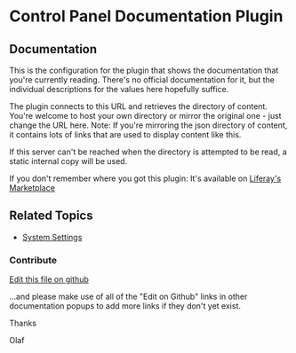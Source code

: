 # Control Panel Documentation Plugin

## Documentation

This is the configuration for the plugin that shows the documentation that you're currently reading. There's no official documentation for it, but the individual descriptions for the values here hopefully suffice.

The plugin connects to this URL and retrieves the directory of content. You're welcome to host your own directory or mirror the original one - just change the URL here. Note: If you're mirroring the json directory of content, it contains lots of links that are used to display content like this.

If this server can't be reached when the directory is attempted to be read, a static internal copy will be used.

If you don't remember where you got this plugin: It's available on [Liferay's Marketplace](https://web.liferay.com/marketplace/-/mp/application/170064253)

## Related Topics

* [System Settings](https://learn.liferay.com/dxp/7.x/en/system-administration/system-settings/system-settings.html)

### Contribute

[Edit this file on github](https://github.com/olafk/controlpanel-documentation-docs/blob/master/md/73en/com_liferay_configuration_admin_web_portlet_SystemSettingsPortlet/de.olafkock.liferay.documentation.controlpanel.CPDocConfiguration.md)

...and please make use of all of the "Edit on Github" links in other documentation popups to add more links if they don't yet exist.

Thanks

Olaf